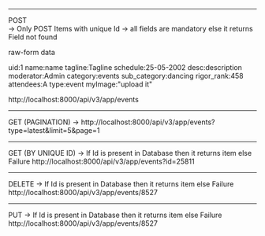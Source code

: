 --------------------------------------------------------------------------------------------------------------
POST  
-> Only POST Items with unique Id
-> all fields are mandatory else it returns Field not found

raw-form data

uid:1
name:name
tagline:Tagline
schedule:25-05-2002
desc:description
moderator:Admin
category:events
sub_category:dancing
rigor_rank:458
attendees:A
type:event
myImage:"upload it"

http://localhost:8000/api/v3/app/events

--------------------------------------------------------------------------------------------------------------

GET (PAGINATION) -> http://localhost:8000/api/v3/app/events?type=latest&limit=5&page=1

------------------------------------------------------------------------------------------------------------------

GET (BY UNIQUE ID) 
-> If Id is present in Database then it returns item else Failure
http://localhost:8000/api/v3/app/events?id=25811

--------------------------------------------------------------------------------------------------------------

DELETE 
->  If Id is present in Database then it returns item else Failure
 http://localhost:8000/api/v3/app/events/8527

--------------------------------------------------------------------------------------------------------------

PUT 
-> If Id is present in Database then it returns item else Failure
http://localhost:8000/api/v3/app/events/8527
